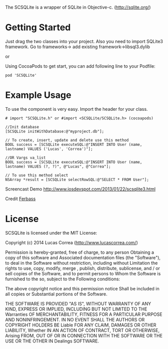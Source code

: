 The SCSQLite is a wrapper of SQLite in Objective-c. (http://sqlite.org/)


Getting Started
=================
Just drag the two classes into your project. Also you need to import SQLite3 framework. Go to frameworks-> add existing framework->libsql3.dylib

or

Using CocoaPods to get start, you can add following line to your Podfile:

	pod 'SCSQLite'

Example Usage
=============

To use the component is very easy. Import the header for your class.

	# import "SCSQLite.h" or #import <SCSQLite/SCSQLite.h> (cocoapods)
	
	//Init database 
	[SCSQLite initWithDatabase:@"myproject.db"];
	
	// To create, insert, update and delete use this method
	BOOL success = [SCSQLite executeSQL:@"INSERT INTO User (name, lastname) VALUES ('Lucas', 'Correa')"];
	
	//OR Vargs va_list
	BOOL success = [SCSQLite executeSQL:@"INSERT INTO User (name, lastname) VALUES (?, ?)", @"Lucas", @"Correa"];

	// To use this method select
	NSArray *result = [SCSQLite selectRowSQL:@"SELECT * FROM User"];


Screencast Demo
http://www.iosdevspot.com/2013/01/22/scsqlite3.html

Credit 
[Ferbass](http://www.iosdevspot.com)

License
=============

SCSQLite is licensed under the MIT License:

Copyright (c) 2014 Lucas Correa (http://www.lucascorrea.com/)

Permission is hereby-granted, free of charge, to any person Obtaining a copy of this software and Associated documentation files (the "Software"), to deal in the Software without restriction, including without Limitation the rights to use, copy, modify, merge , publish, distribute, sublicense, and / or sell copies of the Software, and to permit persons to Whom the Software is furnished to the so, subject to the Following conditions:

The above copyright notice and this permission notice Shall be included in all copies or Substantial portions of the Software.

THE SOFTWARE IS PROVIDED "AS IS", WITHOUT WARRANTY OF ANY KIND, EXPRESS OR IMPLIED, INCLUDING BUT NOT LIMITED TO THE Warranties OF MERCHANTABILITY, FITNESS FOR A PARTICULAR PURPOSE AND NONINFRINGEMENT. IN NO EVENT SHALL THE AUTHORS OR COPYRIGHT HOLDERS BE Liable FOR ANY CLAIM, DAMAGES OR OTHER LIABILITY, Whether IN AN ACTION OF CONTRACT, TORT OR OTHERWISE, Arising FROM, OUT OF OR IN CONNECTION WITH THE SOFTWARE OR THE USE OR THE OTHER IN Dealings SOFTWARE.
